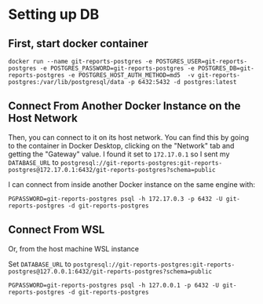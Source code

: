 # Setting up DB

## First, start docker container

```
docker run --name git-reports-postgres -e POSTGRES_USER=git-reports-postgres -e POSTGRES_PASSWORD=git-reports-postgres -e POSTGRES_DB=git-reports-postgres -e POSTGRES_HOST_AUTH_METHOD=md5  -v git-reports-postgres:/var/lib/postgresql/data -p 6432:5432 -d postgres:latest
```


## Connect From Another Docker Instance on the Host Network

Then, you can connect to it on its host network. You can find this by going to the container in Docker Desktop, clicking on the "Network" tab and getting the "Gateway" value. I found it set to `172.17.0.1` so I sent my `DATABASE_URL` to `postgresql://git-reports-postgres:git-reports-postgres@172.17.0.1:6432/git-reports-postgres?schema=public`

I can connect from inside another Docker instance on the same engine with:

```
PGPASSWORD=git-reports-postgres psql -h 172.17.0.3 -p 6432 -U git-reports-postgres -d git-reports-postgres
```

## Connect From WSL

Or, from the host machine WSL instance

Set `DATABASE_URL` to `postgresql://git-reports-postgres:git-reports-postgres@127.0.0.1:6432/git-reports-postgres?schema=public`

```
PGPASSWORD=git-reports-postgres psql -h 127.0.0.1 -p 6432 -U git-reports-postgres -d git-reports-postgres
```